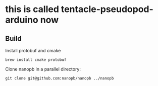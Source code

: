 # this is called tentacle-pseudopod-arduino now


## Build

Install protobuf and cmake

```shell
brew install cmake protobuf
```

Clone nanopb in a parallel directory:

```shell
git clone git@github.com:nanopb/nanopb ../nanopb
```
